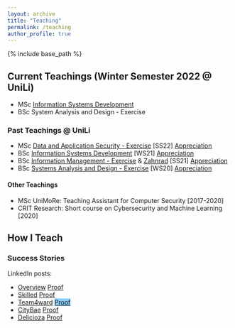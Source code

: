 ```yaml
---
layout: archive
title: "Teaching"
permalink: /teaching
author_profile: true
---
```


{% include base_path %}

## Current Teachings (Winter Semester 2022 @ UniLi)

* <span class='badge badge-primary'><i class="fa fa-graduation-cap" aria-hidden="true"></i>MSc</span> [Information Systems Development](https://my.uni.li/tabid/251/id/65615.67/default.aspx)
* <span class='badge badge-danger'><i class="fa fa-graduation-cap" aria-hidden="true"></i>BSc</span> System Analysis and Design - Exercise 

### Past Teachings @ UniLi
* <span class='badge badge-primary'><i class="fa fa-graduation-cap" aria-hidden="true"></i>MSc</span> [Data and Application Security - Exercise](https://my.uni.li/tabid/251/id/63771.67/default.aspx) [SS22] <a class="btn btn-outline-primary" href="{{ base_path }}/files/feedback/das22.png" target="_blank" rel="noopener">Appreciation</a>
* <span class='badge badge-danger'><i class="fa fa-graduation-cap" aria-hidden="true"></i>BSc</span> [Information Systems Development](https://my.uni.li/tabid/251/id/63054.67/default.aspx) [WS21] <a class="btn btn-outline-primary" href="{{ base_path }}/files/feedback/isd21.png" target="_blank" rel="noopener">Appreciation</a>
* <span class='badge badge-danger'><i class="fa fa-graduation-cap"  aria-hidden="true"></i>BSc</span> [Information Management - Exercise](https://my.uni.li/tabid/251/id/61542.67/default.aspx) & [Zahnrad](https://my.uni.li/tabid/251/id/61584.67/default.aspx) [SS21] <a class="btn btn-outline-primary" href="{{ base_path }}/files/feedback/im21.png" target="_blank" rel="noopener">Appreciation</a>
* <span class='badge badge-danger'><i class="fa fa-graduation-cap" aria-hidden="true"></i>BSc</span> [Systems Analysis and Design - Exercise](https://my.uni.li/tabid/251/id/59692.67/default.aspx) [WS20] <a class="btn btn-outline-primary" href="{{ base_path }}/files/feedback/sad20.png" target="_blank" rel="noopener">Appreciation</a>
 
#### Other Teachings

* <span class='badge badge-primary'><i class="fa fa-graduation-cap" aria-hidden="true"></i>MSc</span> UniMoRe: Teaching Assistant for Computer Security [2017-2020]
* CRIT Research: Short course on Cybersecurity and Machine Learning [2020]


## How I Teach



### Success Stories

LinkedIn posts:
* [Overview](https://www.linkedin.com/pulse/computer-science-fun-universit-t-liechtenstein/) <a class="btn btn-outline-primary my-1 mr-1 btn-sm" href="{{ base_path }}/files/success/isd21_overview.png" target="_blank" rel="noopener" >Proof</a>
* [Skilled](https://www.linkedin.com/pulse/how-select-most-suitable-employee-given-task-/) <a class="btn btn-outline-primary my-1 mr-1 btn-sm" href="{{ base_path }}/files/success/isd21_skilled.png" target="_blank" rel="noopener">Proof</a>
* [Team4ward](https://www.linkedin.com/pulse/looking-cheap-fuel-station-nearby-ask-alexa-/) <a class="btn btn-outline-primary my-1 mr-1 btn-sm" href="{{ base_path }}/files/success/isd21_team4ward.png" target="_blank" rel="noopener" style="background-color: lightskyblue">Proof</a>
* [CityBae](https://www.linkedin.com/pulse/planning-next-city-visit-let-citybae-guide-you-/) <a class="btn btn-outline-primary my-1 mr-1 btn-sm" href="{{ base_path }}/files/success/isd21_citybae.png" target="_blank" rel="noopener">Proof</a>
* [Delicioza](https://www.linkedin.com/posts/advije-rizvani-124006227_unili-university-liechtenstein-activity-6912382791099793408-VzgR?utm_source=linkedin_share&utm_medium=member_desktop_web)
<a class="btn btn-outline-primary my-1 mr-1 btn-sm" href="{{ base_path }}/files/success/isd21_delicioza.png" target="_blank" rel="noopener">Proof</a>

